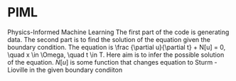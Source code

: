 # PIML
Physics-Informed Machine Learning
The first part of the code is generating data.
The second part is to find the solution of the equation given the boundary condition. The equation is   \frac {\partial u}{\partial t} + N[u] = 0, \quad x \in \Omega, \quad t \in T. Here aim is to infer the possible solution of the equation. $N[u]$ is some function that changes equation to Sturm - Lioville  in the given boundary condiiton

